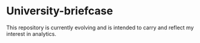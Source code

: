 # University-briefcase
This repository is currently evolving and is intended to carry and reflect my interest in analytics.

